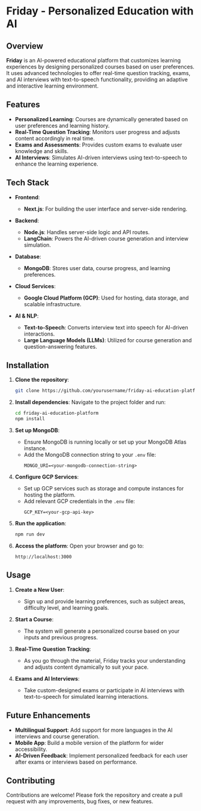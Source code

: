 
# Friday - Personalized Education with AI

## Overview

**Friday** is an AI-powered educational platform that customizes learning experiences by designing personalized courses based on user preferences. It uses advanced technologies to offer real-time question tracking, exams, and AI interviews with text-to-speech functionality, providing an adaptive and interactive learning environment.

## Features

- **Personalized Learning**: Courses are dynamically generated based on user preferences and learning history.
- **Real-Time Question Tracking**: Monitors user progress and adjusts content accordingly in real time.
- **Exams and Assessments**: Provides custom exams to evaluate user knowledge and skills.
- **AI Interviews**: Simulates AI-driven interviews using text-to-speech to enhance the learning experience.

## Tech Stack

- **Frontend**: 
  - **Next.js**: For building the user interface and server-side rendering.
  
- **Backend**:
  - **Node.js**: Handles server-side logic and API routes.
  - **LangChain**: Powers the AI-driven course generation and interview simulation.
  
- **Database**: 
  - **MongoDB**: Stores user data, course progress, and learning preferences.
  
- **Cloud Services**:
  - **Google Cloud Platform (GCP)**: Used for hosting, data storage, and scalable infrastructure.
  
- **AI & NLP**:
  - **Text-to-Speech**: Converts interview text into speech for AI-driven interactions.
  - **Large Language Models (LLMs)**: Utilized for course generation and question-answering features.

## Installation

1. **Clone the repository**:
   ```bash
   git clone https://github.com/yourusername/friday-ai-education-platform.git
   ```

2. **Install dependencies**:
   Navigate to the project folder and run:
   ```bash
   cd friday-ai-education-platform
   npm install
   ```

3. **Set up MongoDB**:
   - Ensure MongoDB is running locally or set up your MongoDB Atlas instance.
   - Add the MongoDB connection string to your `.env` file:
     ```
     MONGO_URI=<your-mongodb-connection-string>
     ```

4. **Configure GCP Services**:
   - Set up GCP services such as storage and compute instances for hosting the platform.
   - Add relevant GCP credentials in the `.env` file:
     ```
     GCP_KEY=<your-gcp-api-key>
     ```

5. **Run the application**:
   ```bash
   npm run dev
   ```

6. **Access the platform**:
   Open your browser and go to:
   ```
   http://localhost:3000
   ```

## Usage

1. **Create a New User**: 
   - Sign up and provide learning preferences, such as subject areas, difficulty level, and learning goals.
   
2. **Start a Course**: 
   - The system will generate a personalized course based on your inputs and previous progress.

3. **Real-Time Question Tracking**:
   - As you go through the material, Friday tracks your understanding and adjusts content dynamically to suit your pace.

4. **Exams and AI Interviews**:
   - Take custom-designed exams or participate in AI interviews with text-to-speech for simulated learning interactions.



## Future Enhancements

- **Multilingual Support**: Add support for more languages in the AI interviews and course generation.
- **Mobile App**: Build a mobile version of the platform for wider accessibility.
- **AI-Driven Feedback**: Implement personalized feedback for each user after exams or interviews based on performance.

## Contributing

Contributions are welcome! Please fork the repository and create a pull request with any improvements, bug fixes, or new features.


